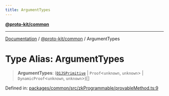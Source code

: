 ```yaml
---
title: ArgumentTypes
---
```


[**@proto-kit/common**](../README.md)

***

[Documentation](../../../README.md) / [@proto-kit/common](../README.md) / ArgumentTypes

# Type Alias: ArgumentTypes

> **ArgumentTypes**: ([`O1JSPrimitive`](O1JSPrimitive.md) \| `Proof`\<`unknown`, `unknown`\> \| `DynamicProof`\<`unknown`, `unknown`\>)[]

Defined in: [packages/common/src/zkProgrammable/provableMethod.ts:9](https://github.com/proto-kit/framework/blob/b953c754e500c62f01fbbd6d09adfb2f5577269d/packages/common/src/zkProgrammable/provableMethod.ts#L9)
